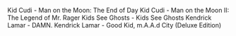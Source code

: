 Kid Cudi - Man on the Moon: The End of Day
Kid Cudi - Man on the Moon II: The Legend of Mr. Rager
Kids See Ghosts - Kids See Ghosts
Kendrick Lamar - DAMN.
Kendrick Lamar - Good Kid, m.A.A.d City (Deluxe Edition)
